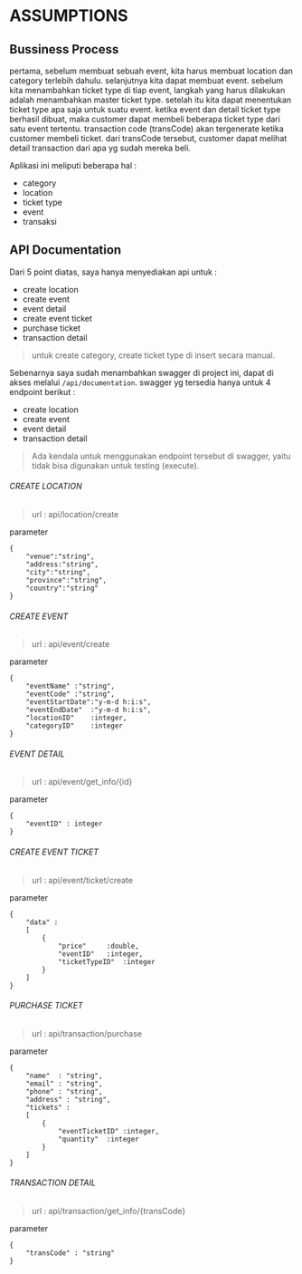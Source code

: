# ASSUMPTIONS

## Bussiness Process
pertama, sebelum membuat sebuah event, kita harus membuat location dan category terlebih dahulu.
selanjutnya kita dapat membuat event.
sebelum kita menambahkan ticket type di tiap event, langkah yang harus dilakukan adalah menambahkan master ticket type.
setelah itu kita dapat menentukan ticket type apa saja untuk suatu event.
ketika event dan detail ticket type berhasil dibuat, maka customer dapat membeli beberapa ticket type dari satu event tertentu.
transaction code (transCode) akan tergenerate ketika customer membeli ticket.
dari transCode tersebut, customer dapat melihat detail transaction dari apa yg sudah mereka beli.

Aplikasi ini meliputi beberapa hal :

- category
- location
- ticket type
- event
- transaksi

## API Documentation

Dari 5 point diatas, saya hanya menyediakan api untuk :

- create location
- create event
- event detail
- create event ticket
- purchase ticket
- transaction detail

> untuk create category, create ticket type di insert secara manual.

Sebenarnya saya sudah menambahkan swagger di project ini, dapat di akses melalui `/api/documentation`. swagger yg tersedia hanya untuk 4 endpoint berikut :

- create location
- create event
- event detail
- transaction detail

> Ada kendala untuk menggunakan endpoint tersebut di swagger, yaitu tidak bisa digunakan untuk testing (execute).

###### CREATE LOCATION
> url : api/location/create

parameter
```
{
	"venue":"string",
	"address:"string",
	"city":"string",
	"province":"string",
	"country":"string"
}
```

###### CREATE EVENT
> url : api/event/create

parameter
```
{
	"eventName"	:"string",
	"eventCode"	:"string",
	"eventStartDate":"y-m-d h:i:s",
	"eventEndDate"	:"y-m-d h:i:s",
	"locationID"	:integer,
	"categoryID"	:integer
}
```

###### EVENT DETAIL
> url : api/event/get_info/{id}

parameter
```
{
	"eventID" : integer
}
```

###### CREATE EVENT TICKET
> url : api/event/ticket/create

parameter
```
{
	"data" :
	[
		{
			"price"		:double,
			"eventID"	:integer,
			"ticketTypeID"	:integer
		}
	]
}
```

###### PURCHASE TICKET
> url : api/transaction/purchase

parameter
```
{
	"name" 	: "string",
	"email" : "string",
	"phone" : "string",
	"address" : "string",
	"tickets" :
	[
		{
			"eventTicketID"	:integer,
			"quantity"	:integer
		}
	]
}
```

###### TRANSACTION DETAIL
> url : api/transaction/get_info/{transCode}

parameter
```
{
	"transCode" : "string"
}
```